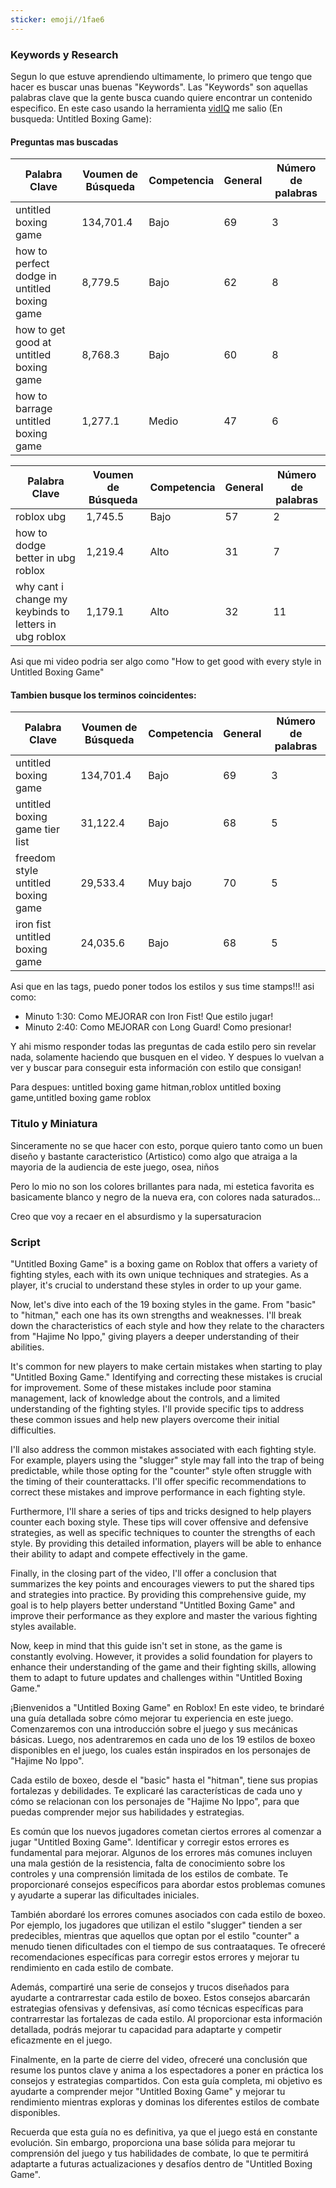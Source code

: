 ```yaml
---
sticker: emoji//1fae6
---
```

### Keywords y Research

Segun lo que estuve aprendiendo ultimamente, lo primero que tengo que hacer es buscar unas buenas "Keywords". Las "Keywords" son aquellas palabras clave que la gente busca cuando quiere encontrar un contenido especifico. En este caso usando la herramienta [vidIQ](https://app.vidiq.com/channels/e9d69825-a30d-4877-9588-8077874727a5/keywords) me salio (En busqueda: Untitled Boxing Game):

#### Preguntas mas buscadas

|Palabra Clave|Voumen de Búsqueda|Competencia|General|Número de palabras|
|---|---|---|---|---|
|untitled boxing game|134,701.4|Bajo|69|3|
|how to perfect dodge in untitled boxing game|8,779.5|Bajo|62|8|
|how to get good at untitled boxing game|8,768.3|Bajo|60|8|
|how to barrage untitled boxing game|1,277.1|Medio|47|6|

|Palabra Clave|Voumen de Búsqueda|Competencia|General|Número de palabras|
|---|---|---|---|---|
|roblox ubg|1,745.5|Bajo|57|2|
|how to dodge better in ubg roblox|1,219.4|Alto|31|7|
|why cant i change my keybinds to letters in ubg roblox|1,179.1|Alto|32|11|

Asi que mi video podria ser algo como "How to get good with every style in Untitled Boxing Game"
#### Tambien busque los terminos coincidentes:

|Palabra Clave|Voumen de Búsqueda|Competencia|General|Número de palabras|
|---|---|---|---|---|
|untitled boxing game|134,701.4|Bajo|69|3|
|untitled boxing game tier list|31,122.4|Bajo|68|5|
|freedom style untitled boxing game|29,533.4|Muy bajo|70|5|
|iron fist untitled boxing game|24,035.6|Bajo|68|5|

Asi que en las tags, puedo poner todos los estilos y sus time stamps!!! asi como:

- Minuto 1:30: Como MEJORAR con Iron Fist! Que estilo jugar!
- Minuto 2:40: Como MEJORAR con Long Guard! Como presionar!

Y ahi mismo responder todas las preguntas de cada estilo pero sin revelar nada, solamente haciendo que busquen en el video. Y despues lo vuelvan a ver y buscar para conseguir esta información con estilo que consigan!

Para despues: untitled boxing game hitman,roblox untitled boxing game,untitled boxing game roblox

### Titulo y Miniatura
Sinceramente no se que hacer con esto, porque quiero tanto como un buen diseño y bastante caracteristico (Artistico) como algo que atraiga a la mayoria de la audiencia de este juego, osea, niños

Pero lo mio no son los colores brillantes para nada, mi estetica favorita es basicamente blanco y negro de la nueva era, con colores nada saturados...

Creo que voy a recaer en el absurdismo y la supersaturacion 

### Script

"Untitled Boxing Game" is a boxing game on Roblox that offers a variety of fighting styles, each with its own unique techniques and strategies. As a player, it's crucial to understand these styles in order to up your game.

Now, let's dive into each of the 19 boxing styles in the game. From "basic" to "hitman," each one has its own strengths and weaknesses. I'll break down the characteristics of each style and how they relate to the characters from "Hajime No Ippo," giving players a deeper understanding of their abilities.

It's common for new players to make certain mistakes when starting to play "Untitled Boxing Game." Identifying and correcting these mistakes is crucial for improvement. Some of these mistakes include poor stamina management, lack of knowledge about the controls, and a limited understanding of the fighting styles. I'll provide specific tips to address these common issues and help new players overcome their initial difficulties.

I'll also address the common mistakes associated with each fighting style. For example, players using the "slugger" style may fall into the trap of being predictable, while those opting for the "counter" style often struggle with the timing of their counterattacks. I'll offer specific recommendations to correct these mistakes and improve performance in each fighting style.

Furthermore, I'll share a series of tips and tricks designed to help players counter each boxing style. These tips will cover offensive and defensive strategies, as well as specific techniques to counter the strengths of each style. By providing this detailed information, players will be able to enhance their ability to adapt and compete effectively in the game.

Finally, in the closing part of the video, I'll offer a conclusion that summarizes the key points and encourages viewers to put the shared tips and strategies into practice. By providing this comprehensive guide, my goal is to help players better understand "Untitled Boxing Game" and improve their performance as they explore and master the various fighting styles available.

Now, keep in mind that this guide isn't set in stone, as the game is constantly evolving. However, it provides a solid foundation for players to enhance their understanding of the game and their fighting skills, allowing them to adapt to future updates and challenges within "Untitled Boxing Game."


¡Bienvenidos a "Untitled Boxing Game" en Roblox! En este video, te brindaré una guía detallada sobre cómo mejorar tu experiencia en este juego. Comenzaremos con una introducción sobre el juego y sus mecánicas básicas. Luego, nos adentraremos en cada uno de los 19 estilos de boxeo disponibles en el juego, los cuales están inspirados en los personajes de "Hajime No Ippo".

Cada estilo de boxeo, desde el "basic" hasta el "hitman", tiene sus propias fortalezas y debilidades. Te explicaré las características de cada uno y cómo se relacionan con los personajes de "Hajime No Ippo", para que puedas comprender mejor sus habilidades y estrategias.

Es común que los nuevos jugadores cometan ciertos errores al comenzar a jugar "Untitled Boxing Game". Identificar y corregir estos errores es fundamental para mejorar. Algunos de los errores más comunes incluyen una mala gestión de la resistencia, falta de conocimiento sobre los controles y una comprensión limitada de los estilos de combate. Te proporcionaré consejos específicos para abordar estos problemas comunes y ayudarte a superar las dificultades iniciales.

También abordaré los errores comunes asociados con cada estilo de boxeo. Por ejemplo, los jugadores que utilizan el estilo "slugger" tienden a ser predecibles, mientras que aquellos que optan por el estilo "counter" a menudo tienen dificultades con el tiempo de sus contraataques. Te ofreceré recomendaciones específicas para corregir estos errores y mejorar tu rendimiento en cada estilo de combate.

Además, compartiré una serie de consejos y trucos diseñados para ayudarte a contrarrestar cada estilo de boxeo. Estos consejos abarcarán estrategias ofensivas y defensivas, así como técnicas específicas para contrarrestar las fortalezas de cada estilo. Al proporcionar esta información detallada, podrás mejorar tu capacidad para adaptarte y competir eficazmente en el juego.

Finalmente, en la parte de cierre del video, ofreceré una conclusión que resume los puntos clave y anima a los espectadores a poner en práctica los consejos y estrategias compartidos. Con esta guía completa, mi objetivo es ayudarte a comprender mejor "Untitled Boxing Game" y mejorar tu rendimiento mientras exploras y dominas los diferentes estilos de combate disponibles.

Recuerda que esta guía no es definitiva, ya que el juego está en constante evolución. Sin embargo, proporciona una base sólida para mejorar tu comprensión del juego y tus habilidades de combate, lo que te permitirá adaptarte a futuras actualizaciones y desafíos dentro de "Untitled Boxing Game".
